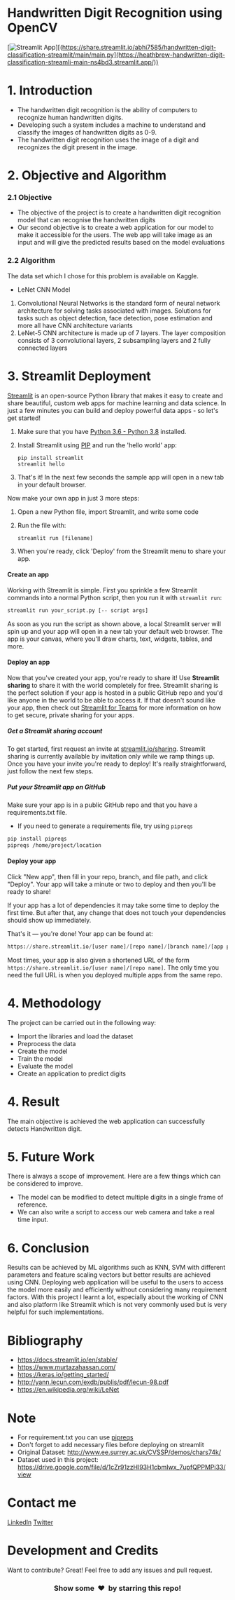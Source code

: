 # Handwritten Digit Recognition using OpenCV

[![Streamlit App](https://static.streamlit.io/badges/streamlit_badge_black_white.svg)][(https://share.streamlit.io/abhi7585/handwritten-digit-classification-streamlit/main/main.py](https://heathbrew-handwritten-digit-classification-streamli-main-ns4bd3.streamlit.app/))

# 1. Introduction

- The handwritten digit recognition is the ability of computers to recognize human handwritten digits. 
- Developing such a system includes a machine to understand and classify the images of handwritten digits as 0-9.
- The handwritten digit recognition uses the image of a digit and recognizes the digit present in the image.

# 2. Objective and Algorithm 

### 2.1 Objective

- The objective of the project is to create a handwritten digit recognition model that can recognise the handwritten digits 
- Our second objective is to create a web application for our model to make it accessible for the users. The web app will take image as an input and will give the predicted results based on the model evaluations


### 2.2 Algorithm 

The data set which I chose for this problem is available on Kaggle. 

* LeNet CNN Model
1) Convolutional Neural Networks is the standard form of neural network architecture for solving tasks associated with images. Solutions for tasks such as object detection, face detection, pose estimation and more all have CNN architecture variants
2) LeNet-5 CNN architecture is made up of 7 layers. The layer composition consists of 3 convolutional layers, 2 subsampling layers and 2 fully connected layers


# 3. Streamlit Deployment

[Streamlit](https://streamlit.io/) is an open-source Python library that makes it easy to create and share beautiful, custom web apps for machine learning and data science.
In just a few minutes you can build and deploy powerful data apps - so let's get started!

1. Make sure that you have [Python 3.6 - Python 3.8](https://www.python.org/downloads/release/python-386/) installed.
2. Install Streamlit using [PIP](https://pip.pypa.io/en/stable/installing/) and run the 'hello world' app:

   ```shell
   pip install streamlit
   streamlit hello
   ```

3. That's it! In the next few seconds the sample app will open in a new tab in your default browser.

Now make your own app in just 3 more steps:

1. Open a new Python file, import Streamlit, and write some code

2. Run the file with:

   `streamlit run [filename]`

3. When you're ready, click 'Deploy' from the Streamlit menu to share your app.

#### Create an app

Working with Streamlit is simple. First you sprinkle a few Streamlit commands
into a normal Python script, then you run it with `streamlit run`:

```bash
streamlit run your_script.py [-- script args]
```

As soon as you run the script as shown above, a local Streamlit server will
spin up and your app will open in a new tab your default web browser. The app
is your canvas, where you'll draw charts, text, widgets, tables, and more.

#### Deploy an app

Now that you've created your app, you're ready to share it! Use **Streamlit sharing** to share it with the world completely for free. Streamlit sharing is the perfect solution if your app is hosted in a public GitHub repo and you'd like anyone in the world to be able to access it. If that doesn't sound like your app, then check out [Streamlit for Teams](https://streamlit.io/for-teams) for more information on how to get secure, private sharing for your apps.


##### Get a Streamlit sharing account

To get started, first request an invite at [streamlit.io/sharing](https://streamlit.io/sharing). Streamlit sharing is currently available by invitation only while we ramp things up. Once you have your invite you're ready to deploy! It's really straightforward, just follow the next few steps.

##### Put your Streamlit app on GitHub

Make sure your app is in a public GitHub repo and that you have a requirements.txt file.

- If you need to generate a requirements file, try using `pipreqs`

```bash
pip install pipreqs
pipreqs /home/project/location
```


#### Deploy your app

Click "New app", then fill in your repo, branch, and file path, and click "Deploy". Your app will take a minute or two to deploy and then you'll be ready to share!

If your app has a lot of dependencies it may take some time to deploy the first time. But after that, any change that does not touch your dependencies should show up immediately.

That's it — you're done! Your app can be found at:

```python
https://share.streamlit.io/[user name]/[repo name]/[branch name]/[app path]
```

Most times, your app is also given a shortened URL of the form `https://share.streamlit.io/[user name]/[repo name]`. The only time you need the full URL is when you deployed multiple apps from the same repo. 


# 4. Methodology

The project can be carried out in the following way:
- Import the libraries and load the dataset
- Preprocess the data
- Create the model
- Train the model
- Evaluate the model
- Create an application to predict digits



# 4. Result
The main objective is achieved the web application can successfully detects Handwritten digit.


# 5. Future Work

There is always a scope of improvement. Here are a few things which can be considered to improve. 
* The model can be modified to detect multiple digits in a single frame of reference.
* We can also write a script to access our web camera and take a real time input.


# 6. Conclusion

Results can be achieved by ML algorithms such as KNN, SVM with different parameters and feature scaling vectors but better results are achieved using CNN.
Deploying web application will be useful to the users to access the model more easily and efficiently without considering many requirement factors.
With this project I learnt a lot, especially about the working of CNN and also platform like Streamlit which is not very commonly used but is very helpful for such implementations.


# Bibliography 

* https://docs.streamlit.io/en/stable/
* https://www.murtazahassan.com/
* https://keras.io/getting_started/
* http://yann.lecun.com/exdb/publis/pdf/lecun-98.pdf
* https://en.wikipedia.org/wiki/LeNet

# Note

* For requirement.txt you can use [pipreqs](https://github.com/bndr/pipreqs)
* Don't forget to add necessary files before deploying on streamlit
* Original Dataset: http://www.ee.surrey.ac.uk/CVSSP/demos/chars74k/
* Dataset used in this project: https://drive.google.com/file/d/1cZr91zzHl93H1cbmIwx_7upfQPPMPi33/view

# Contact me

[Linkedln](https://www.linkedin.com/in/abhi7585/)
[Twitter](https://twitter.com/the_abhi_7585)


# Development and Credits

Want to contribute? Great!
Feel free to add any issues and pull request.

<h3 align="center">Show some &nbsp;❤️&nbsp; by starring this repo! </h3>

